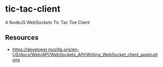 # tic-tac-client
A NodeJS WebSockets Tic Tac Toe Client

## Resources

* https://developer.mozilla.org/en-US/docs/Web/API/WebSockets_API/Writing_WebSocket_client_applications
